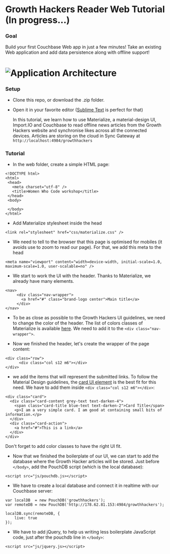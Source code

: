 Growth Hackers Reader Web Tutorial (In progress...)
============

### Goal

Build your first Couchbase Web app in just a few minutes! Take an existing Web application
and add data persistence along with offline support!

# ![Application Architecture](https://raw.githubusercontent.com/couchbaselabs/mini-hacks/master/kitchen-sync/topology.png "Typical Couchbase Mobile Architecture")

### Setup

 - Clone this repo, or download the .zip folder.
 - Open it in your favorite editor ([Sublime Text](http://www.sublimetext.com/3) is perfect for that)

 	In this tutorial, we learn how to use Materialize, a material-design UI, Import.IO and
 	Couchbase to read offline news articles from the Growth Hackers website and synchronise likes across all the connected devices. Articles are storing on the cloud in Sync Gateway at 
 	`http://localhost:4984/growthhackers`

 ### Tutorial

* In the web folder, create a simple HTML page:
 
 ```
<!DOCTYPE html>
<html>
  <head>
    <meta charset="utf-8" />
    <title>Women Who Code workshop</title>
  </head>
  <body>
    
  </body>
</html>
 ```

* Add Materialize stylesheet inside the head
 ```
 <link rel="stylesheet" href="css/materialize.css" />
 ```


* We need to tell to the browser that this page is optimised for mobiles (it avoids use to zoom to read our page). For that, we add this meta to the head
 ```
 <meta name="viewport" content="width=device-width, initial-scale=1.0, maximum-scale=1.0, user-scalable=no" />
 ```
 
 
* We start to work the UI with the header. Thanks to Materialize, we already have many elements. 
 
 ```
 <nav>
      <div class="nav-wrapper">
        <a href="#" class="brand-logo center">Main title</a>
      </div>
 </nav>
 ```
 
 
* To be as close as possible to the Growth Hackers UI guidelines, we need to change the color of the header. The list of colors classes of Materialize is available [here](http://materializecss.com/color.html).
 We need to add it to the ```<div class="nav-wrapper">```.
 
 
* Now we finished the header, let's create the wrapper of the page content:
```
<div class="row">
      <div class="col s12 m6"></div>
</div>
```
 
 
* we add the items that will represent the submitted links. To follow the Material Design guidelines, the [card UI element](http://materializecss.com/cards.html) is the best fit for this need. We have to add them inside ```<div class="col s12 m6"></div>```:
```
<div class="card">
  <div class="card-content grey-text text-darken-4">
    <span class="card-title blue-text text-darken-2">Card Title</span>
    <p>I am a very simple card. I am good at containing small bits of information.</p>
  </div>
  <div class="card-action">
    <a href="#">This is a link</a>
  </div>
</div>
```
Don't forget to add color classes to have the right UI fit.


* Now that we finished the boilerplate of our UI, we can start to add the database where the Growth Hacker articles will be stored.
Just before ```</body>```, add the PouchDB script (which is the local database):
```
<script src="js/pouchdb.js></script>
```


* We have to create a local database and connect it in realtime with our Couchbase server:

```
var localDB  = new PouchDB('growthhackers');
var remoteDB = new PouchDB('http://178.62.81.153:4984/growthhackers');

localDB.sync(remoteDB, {
    live: true
});
```

* We have to add jQuery, to help us writing less boilerplate JavaScript code, just after the pouchdb line in ```</body>```:
```
<script src="js/jquery.js></script>
```